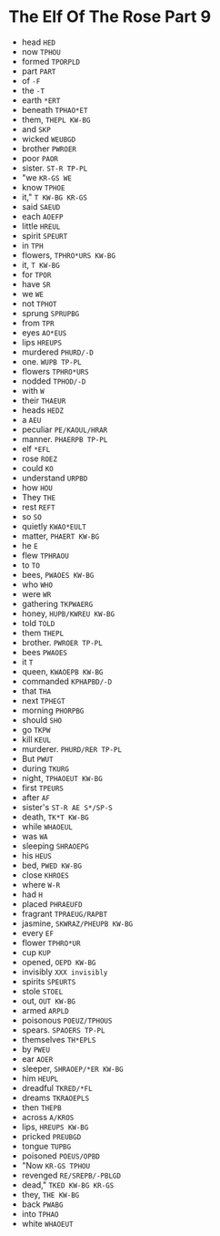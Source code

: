 # The Elf Of The Rose Part 9

* head `HED`
* now `TPHOU`
* formed `TPORPLD`
* part `PART`
* of `-F`
* the `-T`
* earth `*ERT`
* beneath `TPHAO*ET`
* them, `THEPL KW-BG`
* and `SKP`
* wicked `WEUBGD`
* brother `PWROER`
* poor `PAOR`
* sister. `ST-R TP-PL`
* "we `KR-GS WE`
* know `TPHOE`
* it," `T KW-BG KR-GS`
* said `SAEUD`
* each `AOEFP`
* little `HREUL`
* spirit `SPEURT`
* in `TPH`
* flowers, `TPHRO*URS KW-BG`
* it, `T KW-BG`
* for `TPOR`
* have `SR`
* we `WE`
* not `TPHOT`
* sprung `SPRUPBG`
* from `TPR`
* eyes `AO*EUS`
* lips `HREUPS`
* murdered `PHURD/-D`
* one. `WUPB TP-PL`
* flowers `TPHRO*URS`
* nodded `TPHOD/-D`
* with `W`
* their `THAEUR`
* heads `HEDZ`
* a `AEU`
* peculiar `PE/KAOUL/HRAR`
* manner. `PHAERPB TP-PL`
* elf `*EFL`
* rose `ROEZ`
* could `KO`
* understand `URPBD`
* how `HOU`
* They `THE`
* rest `REFT`
* so `SO`
* quietly `KWAO*EULT`
* matter, `PHAERT KW-BG`
* he `E`
* flew `TPHRAOU`
* to `TO`
* bees, `PWAOES KW-BG`
* who `WHO`
* were `WR`
* gathering `TKPWAERG`
* honey, `HUPB/KWREU KW-BG`
* told `TOLD`
* them `THEPL`
* brother. `PWROER TP-PL`
* bees `PWAOES`
* it `T`
* queen, `KWAOEPB KW-BG`
* commanded `KPHAPBD/-D`
* that `THA`
* next `TPHEGT`
* morning `PHORPBG`
* should `SHO`
* go `TKPW`
* kill `KEUL`
* murderer. `PHURD/RER TP-PL`
* But `PWUT`
* during `TKURG`
* night, `TPHAOEUT KW-BG`
* first `TPEURS`
* after `AF`
* sister's `ST-R AE S*/SP-S`
* death, `TK*T KW-BG`
* while `WHAOEUL`
* was `WA`
* sleeping `SHRAOEPG`
* his `HEUS`
* bed, `PWED KW-BG`
* close `KHROES`
* where `W-R`
* had `H`
* placed `PHRAEUFD`
* fragrant `TPRAEUG/RAPBT`
* jasmine, `SKWRAZ/PHEUPB KW-BG`
* every `EF`
* flower `TPHRO*UR`
* cup `KUP`
* opened, `OEPD KW-BG`
* invisibly `XXX invisibly`
* spirits `SPEURTS`
* stole `STOEL`
* out, `OUT KW-BG`
* armed `ARPLD`
* poisonous `POEUZ/TPHOUS`
* spears. `SPAOERS TP-PL`
* themselves `TH*EPLS`
* by `PWEU`
* ear `AOER`
* sleeper, `SHRAOEP/*ER KW-BG`
* him `HEUPL`
* dreadful `TKRED/*FL`
* dreams `TKRAOEPLS`
* then `THEPB`
* across `A/KROS`
* lips, `HREUPS KW-BG`
* pricked `PREUBGD`
* tongue `TUPBG`
* poisoned `POEUS/OPBD`
* "Now `KR-GS TPHOU`
* revenged `RE/SREPB/-PBLGD`
* dead," `TKED KW-BG KR-GS`
* they, `THE KW-BG`
* back `PWABG`
* into `TPHAO`
* white `WHAOEUT`

